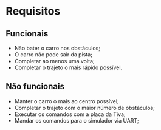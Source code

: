 # Requisitos

## Funcionais
- Não bater o carro nos obstáculos;
- O carro não pode sair da pista;
- Completar ao menos uma volta;
- Completar o trajeto o mais rápido possível.

## Não funcionais
- Manter o carro o mais ao centro possível;
- Completar o trajeto com o maior número de obstáculos;
- Executar os comandos com a placa da Tiva;
- Mandar os comandos para o simulador via UART;